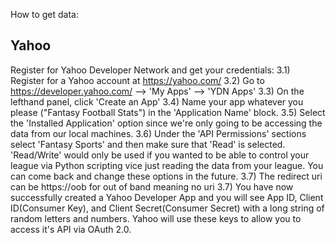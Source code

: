 How to get data:


Yahoo
-----
Register for Yahoo Developer Network and get your credentials:
3.1) Register for a Yahoo account at https://yahoo.com/
3.2) Go to https://developer.yahoo.com/ --> 'My Apps' --> 'YDN Apps'
3.3) On the lefthand panel, click 'Create an App'
3.4) Name your app whatever you please ("Fantasy Football Stats") in the 'Application Name' block.
3.5) Select the 'Installed Application' option since we're only going to be accessing the data from our local machines.
3.6) Under the 'API Permissions' sections select 'Fantasy Sports' and then make sure that 'Read' is selected. 'Read/Write' would only be used if you wanted to be able to control your league via Python scripting vice just reading the data from your league. You can come back and change these options in the future.
3.7) The redirect uri can be https://oob for out of band meaning no uri
3.7) You have now successfully created a Yahoo Developer App and you will see App ID, Client ID(Consumer Key), and Client Secret(Consumer Secret) with a long string of random letters and numbers. Yahoo will use these keys to allow you to access it's API via OAuth 2.0.

